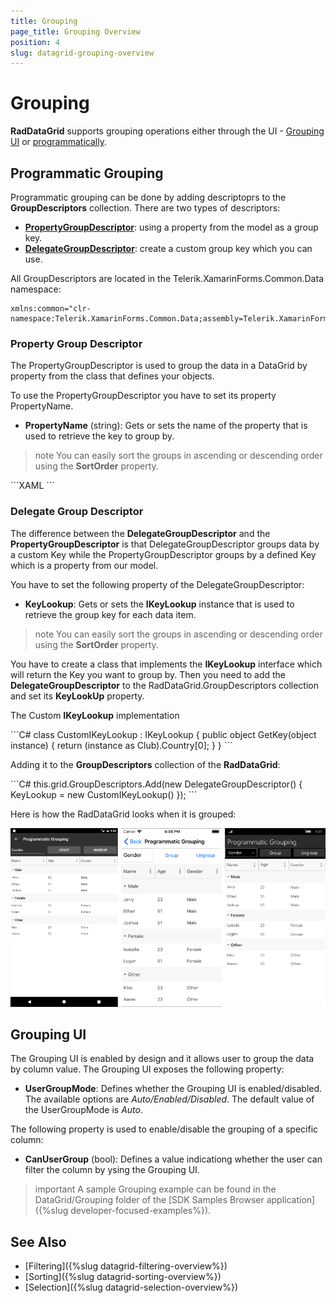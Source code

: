 ```yaml
---
title: Grouping
page_title: Grouping Overview
position: 4
slug: datagrid-grouping-overview
---
```


# Grouping

**RadDataGrid** supports grouping operations either through the UI - [Grouping UI](#grouping-ui) or [programmatically](#programmatic-grouping). 

## Programmatic Grouping

Programmatic grouping can be done by adding descriptoprs to the **GroupDescriptors** collection. There are two types of descriptors:

* [**PropertyGroupDescriptor**](#property-group-descriptor): using a property from the model as a group key.
* [**DelegateGroupDescriptor**](#delegate-group-descriptor): create a custom group key which you can use.

All GroupDescriptors are located in the Telerik.XamarinForms.Common.Data namespace:

```XAML
xmlns:common="clr-namespace:Telerik.XamarinForms.Common.Data;assembly=Telerik.XamarinForms.Common"
```

### Property Group Descriptor

The PropertyGroupDescriptor is used to group the data in a DataGrid by property from the class that defines your objects.

To use the PropertyGroupDescriptor you have to set its property PropertyName.

* **PropertyName** (string): Gets or sets the name of the property that is used to retrieve the key to group by.

>note You can easily sort the groups in ascending or descending order using the **SortOrder** property.

<snippet id='datagrid-propertygroupdescriptor-xaml'/>
```XAML
<grid:RadDataGrid.GroupDescriptors>
	<common:PropertyGroupDescriptor PropertyName="Country"/>
</grid:RadDataGrid.GroupDescriptors>
```

### Delegate Group Descriptor

The difference between the **DelegateGroupDescriptor** and the **PropertyGroupDescriptor** is that DelegateGroupDescriptor groups data by a custom Key while the PropertyGroupDescriptor groups by a defined Key which is a property from our model.

You have to set the following property of the DelegateGroupDescriptor:

 * **KeyLookup**: Gets or sets the **IKeyLookup** instance that is used to retrieve the group key for each data item.

>note You can easily sort the groups in ascending or descending order using the **SortOrder** property.

You have to create a class that implements the **IKeyLookup** interface which will return the Key you want to group by. Then you need to add the **DelegateGroupDescriptor** to the RadDataGrid.GroupDescriptors collection and set its **KeyLookUp** property.


The Custom **IKeyLookup** implementation

<snippet id='datagrid-delegategroupdescriptor-csharp'/>
```C#
class CustomIKeyLookup : IKeyLookup
{
	public object GetKey(object instance)
    {
		return (instance as Club).Country[0];
    }
}
```

Adding it to the **GroupDescriptors** collection of the **RadDataGrid**:

<snippet id='datagrid-delegategroupdescriptor-csharp'/>
```C#
this.grid.GroupDescriptors.Add(new DelegateGroupDescriptor() { KeyLookup = new CustomIKeyLookup() });
```

Here is how the RadDataGrid looks when it is grouped:

![](images/datagrid_grouping.png)

## Grouping UI

The Grouping UI  is enabled by design and it allows user to group the data by column value. The Grouping UI exposes the following property:

* **UserGroupMode**: Defines whether the Grouping UI is enabled/disabled. The available options are *Auto/Enabled/Disabled*. The default value of the UserGroupMode is *Auto*.

The following property is used to enable/disable the grouping of a specific column:

* **CanUserGroup** (bool): Defines a value indicationg whether the user can filter the column by ysing the Grouping UI.

>important A sample Grouping example can be found in the DataGrid/Grouping folder of the [SDK Samples Browser application]({%slug developer-focused-examples%}).

## See Also

- [Filtering]({%slug datagrid-filtering-overview%})
- [Sorting]({%slug datagrid-sorting-overview%})
- [Selection]({%slug datagrid-selection-overview%})
